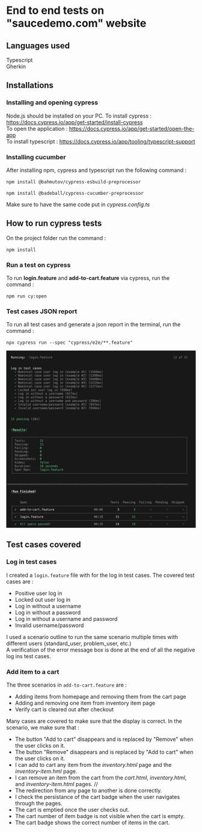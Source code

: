 # End to end tests on "saucedemo.com" website

## Languages used

Typescript  
Gherkin

## Installations
### Installing and opening cypress
Node.js should be installed on your PC.
To install cypress : https://docs.cypress.io/app/get-started/install-cypress  
To open the application : https://docs.cypress.io/app/get-started/open-the-app  
To install typescript : https://docs.cypress.io/app/tooling/typescript-support

### Installing cucumber
After installing npm, cypress and typescript run the following command :
```
npm install @bahmutov/cypress-esbuild-preprocessor
```
```
npm install @badeball/cypress-cucumber-preprocessor
```
Make sure to have the same code put in _cypress.config.ts_

## How to run cypress tests
On the project folder run the command :
```
npm install
```
### Run a test on cypress 

To run **login.feature** and **add-to-cart.feature** via cypress, run the command :  
```
npm run cy:open
```
### Test cases JSON report
To run all test cases and generate a json report in the terminal, run the command :  
```
npx cypress run --spec "cypress/e2e/**.feature" 
```
![JSON report](/cypress/documentation/JSONReport.png)

## Test cases covered

### Log in test cases
I created a `login.feature` file with for the log in test cases. 
The covered test cases are : 
- Positive user log in
- Locked out user log in
- Log in without a username
- Log in without a password
- Log in without a username and password
- Invalid username/password 

I used a scenario outline to run the same scenario multiple times with different users (standard_user, problem_user, etc.)  
A verification of the error message box is done at the end of all the negative log ins test cases.

### Add item to a cart
The three scenarios in `add-to-cart.feature` are : 
- Adding items from homepage and removing them from the cart page
- Adding and removing one item from inventory item page
- Verify cart is cleared out after checkout

Many cases are covered to make sure that the display is correct. In the scenario, we make sure that : 
- The button "Add to cart" disappears and is replaced by "Remove" when the user clicks on it.
- The button "Remove" disappears and is replaced by "Add to cart" when the user clicks on it.
- I can add to cart any item from the _inventory.html_ page and the _inventory-item.hml_ page.
- I can remove an item from the cart from the _cart.html_, _inventory.html_, and _inventory-item.html_ pages. //
- The redirection from any page to another is done correctly.
- I check the persistance of the cart badge when the user navigates through the pages.
- The cart is emptied once the user checks out.
- The cart number of item badge is not visible when the cart is empty.
- The cart badge shows the correct number of items in the cart.
